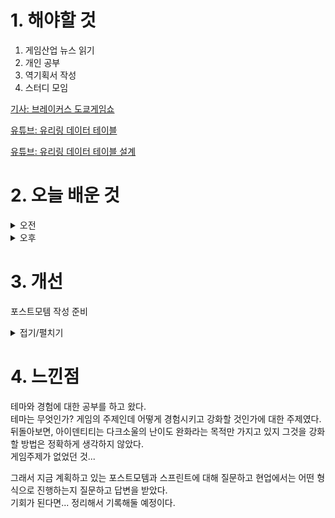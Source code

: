 
# 1. 해야할 것

1. 게임산업 뉴스 읽기 
2. 개인 공부  
3. 역기획서 작성
4. 스터디 모임

[기사: 브레이커스 도쿄게임쇼](https://www.gamemeca.com/view.php?gid=1752647)

[유튜브: 유리링 데이터 테이블](https://www.youtube.com/watch?v=K05IdBN0vTI&t=14s)

[유튜브: 유리링 데이터 테이블 설계](https://www.youtube.com/watch?v=X4dClLSaFB8)


# 2. 오늘 배운 것

<details>
<summary>오전</summary>

## 오늘의 뉴스
### 브레이커스 도쿄 게임쇼
![image](https://github.com/user-attachments/assets/d80544ef-281d-49db-99dc-cbbca952a6db)

애니풍 게임들도 인기를 끌고 있지만 내가 원하는 액션게임과는 거리가 멀어서 관심이 없었다.\
하지만 카잔도 그렇고 소울라이크 게임으로 나온다고하니 차세대 애니풍 게임들을 기대해봐도 좋을듯


</details>


<details>
<summary>오후</summary>

## 역기획서 작성
### 유리링 데이터 테이블
![image](https://github.com/user-attachments/assets/924b7ec9-af8a-4a00-9ae6-65353847be5e)

![image](https://github.com/user-attachments/assets/e0e72311-8b38-4162-8230-5c901aa85101)

![image](https://github.com/user-attachments/assets/2aa2638d-50f5-46b2-9fb7-82bb3c739ccc)

![image](https://github.com/user-attachments/assets/4583daf0-086f-4144-a408-72da847d8a37)

![image](https://github.com/user-attachments/assets/51d2199a-884e-44d4-9947-26520f396c5a)

****

#### 예제
![image](https://github.com/user-attachments/assets/5f84ab98-4c9c-471b-b488-f2d7d6971192)

![image](https://github.com/user-attachments/assets/ce3120bb-282b-4861-85e2-111c2211a97d)

![image](https://github.com/user-attachments/assets/a837b9d2-9927-4224-b25f-e5583f587b0c)

![image](https://github.com/user-attachments/assets/57fcb75e-f2a8-480b-b428-27f7bbb07524)

![image](https://github.com/user-attachments/assets/f82c116b-930a-4369-8b74-15ce903db957)

![image](https://github.com/user-attachments/assets/373de6b5-0dec-459f-bbfa-44c4f25aecee)

![image](https://github.com/user-attachments/assets/223f8548-f0e9-4937-a6a0-9b7a3cdb55b4)

![image](https://github.com/user-attachments/assets/46bd1733-4b2a-4e56-a527-0cc222dfd43e)

![image](https://github.com/user-attachments/assets/00c288af-07bc-449f-aa11-88c386c76d79)

![image](https://github.com/user-attachments/assets/e2e231ee-b91f-453d-8293-f6be7fe984ea)

![image](https://github.com/user-attachments/assets/c9d32101-029c-4d4b-a710-bbd1295fa97f)

![image](https://github.com/user-attachments/assets/0bc04527-e259-4caa-b58f-620066624036)

![image](https://github.com/user-attachments/assets/79b40442-bf03-4b16-9fe7-8ad1fd4fc728)

![image](https://github.com/user-attachments/assets/8096e6b5-60e3-4833-b0d9-e6ff8179199f)

![image](https://github.com/user-attachments/assets/f7ad78c2-feb1-4db5-9bcc-ced56e7d1f1c)

![image](https://github.com/user-attachments/assets/e1bc3585-4991-4571-8924-0b7ae3729872)

![image](https://github.com/user-attachments/assets/a7e348bf-48df-48b6-aa98-d3e530d9d8eb)

![image](https://github.com/user-attachments/assets/03c395b9-d5a1-404c-aa2a-0f64598da76e)

![image](https://github.com/user-attachments/assets/95420024-d5e2-4430-9afe-754ae499d08c)

## 스터디
애자일 사이클
1. 계획
2. 설계
3. 제작
4. 검증

제품>릴리즈(핵심경험)>스프린트(핵심요소)

스프린트는 계획, 설계, 제작, 검증 사이클을 팀단위(프로그래밍, 아트, 디자인)이 전부 모여서 한다.
</details>




# 3. 개선
포스트모템 작성 준비

<details>
<summary>접기/펼치기</summary>

### 아이덴티티
1. 프로젝트 목차_의도,목적
2. 개발 흐름_최초부터 종료까지
3. 이슈 정리 및 해결
4. 개선점

</details>



# 4. 느낀점
테마와 경험에 대한 공부를 하고 왔다.\
테마는 무엇인가? 게임의 주제인데 어떻게 경험시키고 강화할 것인가에 대한 주제였다.\
뒤돌아보면, 아이덴티티는 다크소울의 난이도 완화라는 목적만 가지고 있지 그것을 강화할 방법은 정확하게 생각하지 않았다.\
게임주제가 없었던 것...

그래서 지금 계획하고 있는 포스트모템과 스프린트에 대해 질문하고 현업에서는 어떤 형식으로 진행하는지 질문하고 답변을 받았다.\
기회가 된다면... 정리해서 기록해둘 예정이다.

